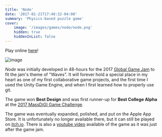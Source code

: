 ```yaml
---
title: 'Node'
date: '2017-01-21T17:48:32-04:00'
summary: 'Physics-based puzzle game'
cover:
    image: '/images/games/node/node.png'
    hidden: true
    hiddenInList: false
---
```


Play online [here](https://trevday.itch.io/node-gravity-waves)!

![image](/images/games/node/level.png)

*Node* was initially developed in 48-hours for the 2017 [Global Game Jam](https://globalgamejam.org/)
to fit the jam's theme of "Waves". It will forever hold a special place in my
heart as one of my first collaborative game projects, and the first time I
used the Unity Game Engine, and when I first learned how to properly use git.

The game won **Best Design** and was first runner-up for **Best College Alpha**
at the [2017 MassDiGI Game Challenge](https://www.massdigi.org/sip-blog/massdigi-2017-game-challenge-results/).

The game was eventually expanded, polished, and put on the Apple App Store.
It is unfortunately no longer available there, but it can still be played on
[itch.io](https://trevday.itch.io/node-gravity-waves). There is also
a [youtube video](https://www.youtube.com/watch?v=lyrCmenTGFo) available
of the game as it was just after the game jam.
